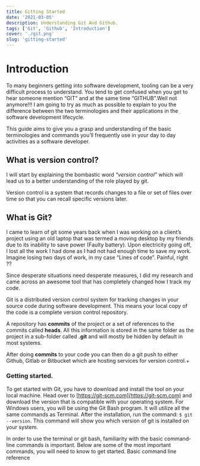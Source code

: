 ```yaml
---
title: Gitting Started
date: '2021-03-05'
description: Understanding Git And Github.
tags: ['Git', 'Github', 'Introduction']
cover: './git.png'
slug: 'gitting-started'
---
```


# **Introduction**

To many beginners getting into software development, tooling can be a very difficult process to understand. You tend to get confused when you get to hear someone mention “GIT” and at the same time “GITHUB”.Well not anymore!!!
I am going to try as much as possible to explain to you the difference between the two terminologies and their applications in the software development lifecycle.

This guide aims to give you a grasp and understanding of the basic terminologies and commands you’ll frequently use in your day to day activities as a software developer.

## **What is version control?**

I will start by explaining the bombastic word _“version control”_ which will lead us to a better understanding of the role played by git.

Version control is a system that records changes to a file or set of files over time so that you can recall specific versions later.

## **What is Git?**

I came to learn of git some years back when I was working on a client’s project using an old laptop that was termed a moving desktop by my friends due to its inability to save power (Faulty battery). Upon electricity going off, I lost all the work I had done as I had not had enough time to save my work. Imagine losing two days of work, in my case “Lines of code”. Painful, right ??

Since desperate situations need desperate measures, I did my research and came across an awesome tool that has completely changed how I track my code.

Git is a distributed version control system for tracking changes in your source code during software development. This means your local copy of the code is a complete version control repository.

A repository has **commits** of the project or a set of references to the commits called **heads**. All this information is stored in the same folder as the project in a sub-folder called **.git** and will mostly be hidden by default in most systems.

After doing **commits** to your code you can then do a git push to either Github, Gitlab or Bitbucket which are hosting services for version control.+

### **Getting started.**

To get started with Git, you have to download and install the tool on your local machine. Head over to [https://git-scm.com](https://git-scm.com) and download the version that is compatible with your operating system. For Windows users, you will be using the Git Bash program. It will utilize all the same commands as Terminal. After the installation, run the command: `$ git --version`. This command will show you which version of git is installed on your system.

In order to use the terminal or git bash, familiarity with the basic command-line commands is important. Below are some of the most important commands, you will need to know to get started.
Basic command line reference
